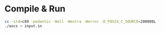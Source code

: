 # Compile & Run

```sh
cc -std=c89 -pedantic -Wall -Wextra -Werror -D_POSIX_C_SOURCE=200809L -o aocs aocs.c
./aocs < input.in
```
